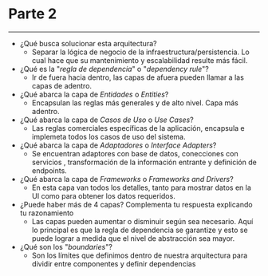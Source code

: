 # Parte 2
___
- ¿Qué busca solucionar esta arquitectura?
    - Separar la lógica de negocio de la infraestructura/persistencia. Lo cual hace que su mantenimiento y escalabilidad resulte más fácil.
- ¿Qué es la "_regla de dependencia_" o "_dependency rule_"?
    - Ir de fuera hacia dentro, las capas de afuera pueden llamar a las capas de adentro.
- ¿Qué abarca la capa de _Entidades_ o _Entities_?
    - Encapsulan las reglas más generales y de alto nivel. Capa más adentro.
- ¿Qué abarca la capa de _Casos de Uso_ o _Use Cases_?
    - Las reglas comerciales específicas de la aplicación, encapsula e implemeta todos los casos de uso del sistema.
- ¿Qué abarca la capa de _Adaptadores_ o _Interface Adapters_?
    - Se encuentran adaptores con base de datos, conecciones con servicios , transformación de la información entrante y definición de endpoints.
- ¿Qué abarca la capa de _Frameworks_ o _Frameworks and Drivers_?
    - En esta capa van todos los detalles, tanto para mostrar datos en la UI como para obtener los datos requeridos.
- ¿Puede haber más de 4 capas? Complementa tu respuesta explicando tu razonamiento
    - Las capas pueden aumentar o disminuir según sea necesario. Aquí lo principal es que la regla de dependencia se garantize y esto se puede lograr a medida que el nivel de abstracción sea mayor.
- ¿Qué son los "_boundaries_"?
    - Son los límites que definimos dentro de nuestra arquitectura para dividir entre componentes y definir dependencias